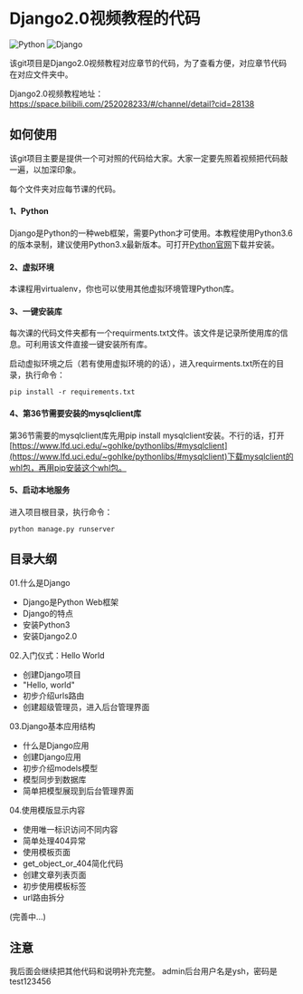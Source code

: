 # Django2.0视频教程的代码
![Python](https://img.shields.io/badge/Python-3.x-519dd9.svg)
![Django](https://img.shields.io/badge/Django-2.x-519dd9.svg)

该git项目是Django2.0视频教程对应章节的代码，为了查看方便，对应章节代码在对应文件夹中。

Django2.0视频教程地址：https://space.bilibili.com/252028233/#/channel/detail?cid=28138

## 如何使用
该git项目主要是提供一个可对照的代码给大家。大家一定要先照着视频把代码敲一遍，以加深印象。

每个文件夹对应每节课的代码。

#### 1、Python
Django是Python的一种web框架，需要Python才可使用。本教程使用Python3.6的版本录制，建议使用Python3.x最新版本。可打开[Python官网](https://www.python.org/downloads/)下载并安装。

#### 2、虚拟环境
本课程用virtualenv，你也可以使用其他虚拟环境管理Python库。

#### 3、一键安装库
每次课的代码文件夹都有一个requirments.txt文件。该文件是记录所使用库的信息。可利用该文件直接一键安装所有库。

启动虚拟环境之后（若有使用虚拟环境的的话），进入requirments.txt所在的目录，执行命令：

```pip install -r requirements.txt```

#### 4、第36节需要安装的mysqlclient库
第36节需要的mysqlclient库先用pip install mysqlclient安装。不行的话，打开[https://www.lfd.uci.edu/~gohlke/pythonlibs/#mysqlclient](https://www.lfd.uci.edu/~gohlke/pythonlibs/#mysqlclient)下载mysqlclient的whl包，再用pip安装这个whl包。

#### 5、启动本地服务
进入项目根目录，执行命令：

```python manage.py runserver```

## 目录大纲
01.什么是Django
<ul>
	<li>Django是Python Web框架</li>
    <li>Django的特点</li>
    <li>安装Python3</li>
    <li>安装Django2.0</li>
</ul>
02.入门仪式：Hello World
<ul>
    <li>创建Django项目</li>
    <li>"Hello, world"</li>
    <li>初步介绍urls路由</li>
    <li>创建超级管理员，进入后台管理界面</li>
</ul>
03.Django基本应用结构
<ul>
    <li>什么是Django应用</li>
    <li>创建Django应用</li>
    <li>初步介绍models模型</li>
    <li>模型同步到数据库</li>
    <li>简单把模型展现到后台管理界面</li>
</ul>
04.使用模版显示内容
<ul>
    <li>使用唯一标识访问不同内容</li>
    <li>简单处理404异常</li>
    <li>使用模板页面</li>
    <li>get_object_or_404简化代码</li>
    <li>创建文章列表页面</li>
    <li>初步使用模板标签</li>
    <li>url路由拆分</li>
</ul>
(完善中...)

## 注意
我后面会继续把其他代码和说明补充完整。
admin后台用户名是ysh，密码是test123456
